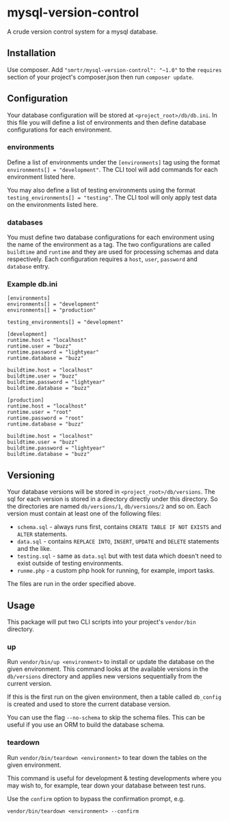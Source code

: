 mysql-version-control
=====================

A crude version control system for a mysql database.

## Installation
Use composer.
Add `"smrtr/mysql-version-control": "~1.0"` to the `requires` section of your project's composer.json then run
`composer update`.

## Configuration
Your database configuration will be stored at `<project_root>/db/db.ini`. In this file you will define a list of
environments and then define database configurations for each environment.

### environments
Define a list of environments under the `[environments]` tag using the format `environments[] = "development"`. The
CLI tool will add commands for each environment listed here.

You may also define a list of testing environments using the format `testing_environments[] = "testing"`. The CLI tool
will only apply test data on the environments listed here.

### databases
You must define two database configurations for each environment using the name of the environment as a tag.
The two configurations are called `buildtime` and `runtime` and they are used for processing schemas and data
respectively. Each configuration requires a `host`, `user`, `password` and `database` entry.

### Example db.ini

    [environments]
    environments[] = "development"
    environments[] = "production"

    testing_environments[] = "development"

    [development]
    runtime.host = "localhost"
    runtime.user = "buzz"
    runtime.password = "lightyear"
    runtime.database = "buzz"

    buildtime.host = "localhost"
    buildtime.user = "buzz"
    buildtime.password = "lightyear"
    buildtime.database = "buzz"

    [production]
    runtime.host = "localhost"
    runtime.user = "root"
    runtime.password = "root"
    runtime.database = "buzz"

    buildtime.host = "localhost"
    buildtime.user = "buzz"
    buildtime.password = "lightyear"
    buildtime.database = "buzz"

## Versioning
Your database versions will be stored in `<project_root>/db/versions`. The sql for each version is stored in a directory
directly under this directory. So the directories are named `db/versions/1`, `db/versions/2` and so on.
Each version must contain at least one of the following files:

 - `schema.sql` - always runs first, contains `CREATE TABLE IF NOT EXISTS` and `ALTER` statements.
 - `data.sql` - contains `REPLACE INTO`, `INSERT`, `UPDATE` and `DELETE` statements and the like.
 - `testing.sql` - same as `data.sql` but with test data which doesn't need to exist outside of testing environments.
 - `runme.php` - a custom php hook for running, for example, import tasks.

The files are run in the order specified above.

## Usage
This package will put two CLI scripts into your project's `vendor/bin` directory.

### up
Run `vendor/bin/up <environment>` to install or update the database on the given environment.
This command looks at the available versions in the `db/versions` directory and applies new versions sequentially
from the current version.

If this is the first run on the given environment, then a table called `db_config` is created and used to store the
current database version.

You can use the flag `--no-schema` to skip the schema files. This can be useful if you use an ORM to build the database
schema.

### teardown
Run `vendor/bin/teardown <environment>` to tear down the tables on the given environment.

This command is useful for development & testing developments where you may wish to, for example, tear down your
database between test runs.

Use the `confirm` option to bypass the confirmation prompt, e.g.

    vendor/bin/teardown <environment> --confirm
